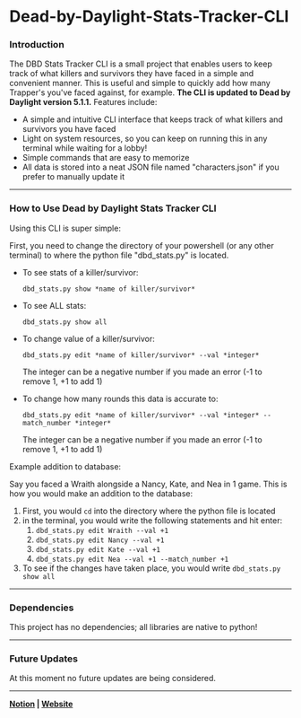 # Dead-by-Daylight-Stats-Tracker-CLI
### Introduction

The DBD Stats Tracker CLI is a small project that enables users to keep track of what killers and survivors they have faced in a simple and convenient manner. This is useful and simple to quickly add how many Trapper's you've faced against, for example. **The CLI is updated to Dead by Daylight version 5.1.1.** Features include:

- A simple and intuitive CLI interface that keeps track of what killers and survivors you have faced
- Light on system resources, so you can keep on running this in any terminal while waiting for a lobby!
- Simple commands that are easy to memorize
- All data is stored into a neat JSON file named "characters.json" if you prefer to manually update it

---

### How to Use Dead by Daylight Stats Tracker CLI

Using this CLI is super simple:

First, you need to change the directory of your powershell (or any other terminal) to where the python file "dbd_stats.py" is located.

- To see stats of a killer/survivor:

    `dbd_stats.py show *name of killer/survivor*`

- To see ALL stats:

    `dbd_stats.py show all`

- To change value of a killer/survivor:

    `dbd_stats.py edit *name of killer/survivor* --val *integer*`

    The integer can be a negative number if you made an error (-1 to remove 1, +1 to add 1)

- To change how many rounds this data is accurate to:

    `dbd_stats.py edit *name of killer/survivor* --val *integer* --match_number *integer*`

    The integer can be a negative number if you made an error (-1 to remove 1, +1 to add 1)

Example addition to database:

Say you faced a Wraith alongside a Nancy, Kate, and Nea in 1 game. This is how you would make an addition to the database:

1. First, you would `cd` into the directory where the python file is located
2. in the terminal, you would write the following statements and hit enter:
    1. `dbd_stats.py edit Wraith --val +1`
    2. `dbd_stats.py edit Nancy --val +1`
    3. `dbd_stats.py edit Kate --val +1`
    4. `dbd_stats.py edit Nea --val +1 --match_number +1`
3. To see if the changes have taken place, you would write `dbd_stats.py show all`

---

### Dependencies

This project has no dependencies; all libraries are native to python!

---

### Future Updates

At this moment no future updates are being considered.

---

**[Notion](https://knowing-letter-85f.notion.site/Dead-by-Daylight-Stats-Tracker-CLI-6d4a38bb2825466397b8cfdac06b0ad0) | [Website](https://ali-ehtesham.carrd.co/)**
